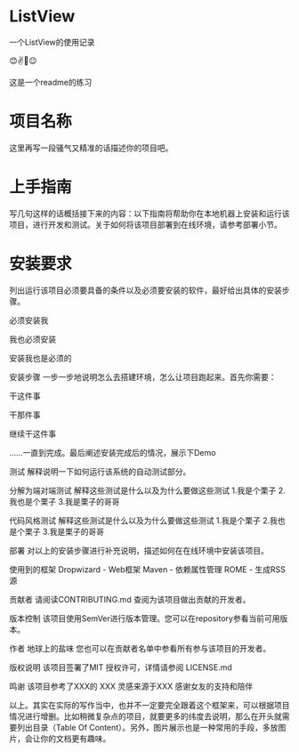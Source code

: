 # ListView
一个ListView的使用记录

😊✌🤞😉

这是一个readme的练习

# 项目名称
这里再写一段骚气又精准的话描述你的项目吧。

# 上手指南
写几句这样的话概括接下来的内容：以下指南将帮助你在本地机器上安装和运行该项目，进行开发和测试。关于如何将该项目部署到在线环境，请参考部署小节。

# 安装要求
列出运行该项目必须要具备的条件以及必须要安装的软件，最好给出具体的安装步骤。

必须安装我

我也必须安装

安装我也是必须的

安装步骤
一步一步地说明怎么去搭建环境，怎么让项目跑起来。首先你需要：

干这件事

干那件事

继续干这件事

......一直到完成。最后阐述安装完成后的情况，展示下Demo


测试
解释说明一下如何运行该系统的自动测试部分。

分解为端对端测试
解释这些测试是什么以及为什么要做这些测试
1.我是个栗子
2.我也是个栗子
3.我是栗子的哥哥

代码风格测试
解释这些测试是什么以及为什么要做这些测试
1.我是个栗子
2.我也是个栗子
3.我是栗子的哥哥

部署
对以上的安装步骤进行补充说明，描述如何在在线环境中安装该项目。

使用到的框架
Dropwizard - Web框架
Maven - 依赖属性管理
ROME - 生成RSS源

贡献者
请阅读CONTRIBUTING.md 查阅为该项目做出贡献的开发者。

版本控制
该项目使用SemVer进行版本管理。您可以在repository参看当前可用版本。

作者
地球上的盐味
您也可以在贡献者名单中参看所有参与该项目的开发者。

版权说明
该项目签署了MIT 授权许可，详情请参阅 LICENSE.md

鸣谢
该项目参考了XXX的 XXX
灵感来源于XXX
感谢女友的支持和陪伴

以上。其实在实际的写作当中，也并不一定要完全跟着这个框架来，可以根据项目情况进行增删。比如稍微复杂点的项目，就要更多的纬度去说明，那么在开头就需要列出目录（Table Of Content）。另外，图片展示也是一种常用的手段，多放图片，会让你的文档更有趣味。
